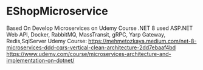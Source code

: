 # EShopMicroservice
Based On Develop Microservices on Udemy Course .NET 8 used ASP.NET Web API, Docker, RabbitMQ, MassTransit, gRPC, Yarp Gateway, Redis,SqlServer
Udemy Course: 
https://mehmetozkaya.medium.com/net-8-microservices-ddd-cqrs-vertical-clean-architecture-2dd7ebaaf4bd
https://www.udemy.com/course/microservices-architecture-and-implementation-on-dotnet/

